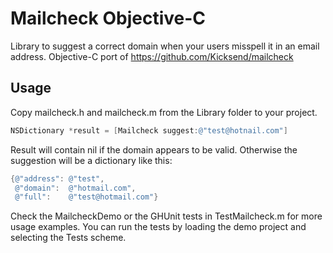 Mailcheck Objective-C
====================

Library to suggest a correct domain when your users misspell it in an email address.
Objective-C port of https://github.com/Kicksend/mailcheck

Usage
-----

Copy mailcheck.h and mailcheck.m from the Library folder to your project.

```Objective-C
NSDictionary *result = [Mailcheck suggest:@"test@hotnail.com"]
```

Result will contain nil if the domain appears to be valid.
Otherwise the suggestion will be a dictionary like this:
```Objective-C
{@"address": @"test",
 @"domain":  @"hotmail.com",
 @"full":    @"test@hotmail.com"}
```

Check the MailcheckDemo or the GHUnit tests in TestMailcheck.m for more usage examples. You can run the tests by loading the demo project and selecting the Tests scheme.
